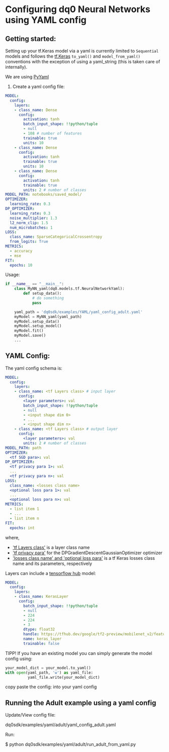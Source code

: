 # Configuring dq0 Neural Networks using YAML config
## Getting started:
Setting up your tf.Keras model via a yaml is currently limited to 
```Sequential``` models and follows the [tf.Keras](https://www.tensorflow.org/api_docs/python/tf/keras) ```to_yaml()``` and 
```model_from_yaml()``` conventions with the exception of using a yaml_string (this is taken care of internally).

We are using [PyYaml](https://pyyaml.org/wiki/PyYAMLDocumentation)

1. Create a yaml config file:
```yaml
MODEL:
  config:
    layers:
    - class_name: Dense
      config:
        activation: tanh
        batch_input_shape: !!python/tuple
        - null
        - 108 # number of features
        trainable: true
        units: 10
    - class_name: Dense
      config:
        activation: tanh
        trainable: true
        units: 10
    - class_name: Dense
      config:
        activation: tanh
        trainable: true
        units: 2 # number of classes
MODEL_PATH: notebooks/saved_model/
OPTIMIZER:
  learning_rate: 0.3
DP_OPTIMIZER:
  learning_rate: 0.3
  noise_multiplier: 1.3
  l2_norm_clip: 1.5
  num_microbatches: 1
LOSS:
  class_name: SparseCategoricalCrossentropy
  from_logits: True
METRICS:
  - accuracy
  - mse
FIT:
  epochs: 10
```

Usage:
```python
if __name__ == "__main__":
    class MyNN_yaml(dq0.models.tf.NeuralNetworkYaml):
        def setup_data():
            # do something
            pass

    yaml_path = 'dq0sdk/examples/YAML/yaml_config_adult.yaml'
    myModel = MyNN_yaml(yaml_path)
    myModel.setup_data()
    myModel.setup_model()
    myModel.fit()
    myModel.save()
    ...
```

## YAML Config:
The yaml config schema is:
```yaml
MODEL:
  config:
    layers:
    - class_name: <tf Layers class> # input layer
      config:
        <layer parameters>: val
        batch_input_shape: !!python/tuple
        - null
        - <input shape dim 0>
        - ...
        - <input shape dim n>
    - class_name: <tf Layers class> # output layer
      config:
        <layer parameters>: val
        units: 2 # number of classes
MODEL_PATH: path
OPTIMIZER:
  <tf SGD para>: val
DP_OPTIMIZER:
  <tf privacy para 1>: val
  ...
  <tf privacy para n>: val
LOSS:
  class_name: <losses class name>
  <optional loss para 1>: val
  ...
  <optional loss para n>: val
METRICS:
  - list item 1
  - ...
  - list item n
FIT:
  epochs: int
```
where,
- ['tf Layers class'](https://www.tensorflow.org/api_docs/python/tf/keras/layers) is a layer class name
- ['tf privacy para'](https://github.com/tensorflow/privacy/blob/master/tutorials/walkthrough/walkthrough.md) for the DPGradientDescentGaussianOptimizer optimizer
- ['losses class name' and 'optional loss para'](https://www.tensorflow.org/api_docs/python/tf/keras/losses) is a tf Keras losses class name and its parameters, respectively

Layers can include a [tensorflow hub](https://www.tensorflow.org/hub) model:
```yaml
MODEL:
  config:
    layers:
    - class_name: KerasLayer
      config:
        batch_input_shape: !!python/tuple
        - null
        - 224
        - 224
        - 3
        dtype: float32
        handle: https://tfhub.dev/google/tf2-preview/mobilenet_v2/feature_vector/3
        name: keras_layer
        trainable: false
```

TIPP! If you have an existing model you can simply generate the model config using:
```python
your_model_dict = your_model.to_yaml()
with open(yaml_path, 'w') as yaml_file:
          yaml_file.write(your_model_dict)
```
copy paste the config: into your yaml config

## Running the Adult example using a yaml config

Update/View config file:

dq0sdk/examples/yaml/adult/yaml_config_adult.yaml

Run:

$ python dq0sdk/examples/yaml/adult/run_adult_from_yaml.py

